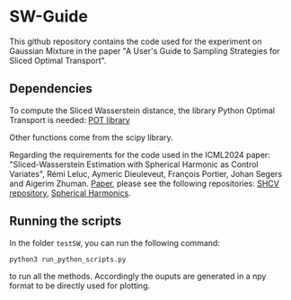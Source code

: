 # SW-Guide

This github repository contains the code used for the experiment on Gaussian Mixture in the paper "A User's Guide to Sampling Strategies for Sliced Optimal Transport".

## Dependencies

To compute the Sliced Wasserstein distance, the library Python Optimal Transport is needed:
[POT library](https://pythonot.github.io)

Other functions come from the scipy library.

Regarding the requirements for the code used in the ICML2024 paper: 
"Sliced-Wasserstein Estimation with Spherical Harmonic as Control Variates", 
Rémi Leluc, Aymeric Dieuleveut, François Portier, Johan Segers and Aigerim Zhuman. [Paper](https://arxiv.org/abs/2402.01493),
please see the following repositories:
[SHCV repository](https://github.com/RemiLELUC/SHCV), 
[Spherical Harmonics](https://github.com/vdutor/SphericalHarmonics).

## Running the scripts

In the folder `testSW`, you can run the following command:
```bash
python3 run_python_scripts.py
```
to run all the methods.
Accordingly the ouputs are generated in a npy format to be directly used for plotting.


